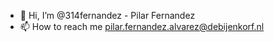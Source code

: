 - 👋 Hi, I’m @314fernandez - Pilar Fernandez
- 📫 How to reach me pilar.fernandez.alvarez@debijenkorf.nl

<!---
314fernandez/314fernandez is a ✨ special ✨ repository because its `README.md` (this file) appears on your GitHub profile.
You can click the Preview link to take a look at your changes.
--->
